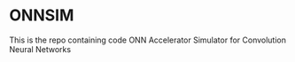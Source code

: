 # ONNSIM
This is the repo containing code ONN Accelerator Simulator for Convolution Neural Networks




